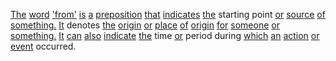 [The](./the.md) [word](./word.md) ['from'](./from.md) [is](./is.md) [a](./a.md) [preposition](./preposition.md) [that](./that.md) [indicates](./indicates.md) [the](./the.md) starting point [or](./or.md) [source](./source.md) [of](./of.md) [something.](./something.md) [It](./it.md) denotes [the](./the.md) [origin](./origin.md) [or](./or.md) [place](./place.md) [of](./of.md) [origin](./origin.md) [for](./for.md) [someone](./someone.md) [or](./or.md) [something.](./something.md) [It](./it.md) [can](./can.md) [also](./also.md) [indicate](./indicate.md) [the](./the.md) time [or](./or.md) period during [which](./which.md) [an](./an.md) [action](./action.md) [or](./or.md) [event](./event.md) occurred.